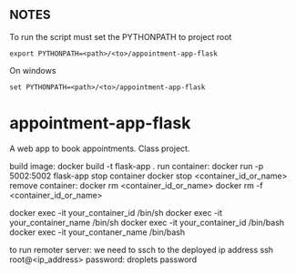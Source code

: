 ## NOTES
To run the script must set the PYTHONPATH to project root
```commandline
export PYTHONPATH=<path>/<to>/appointment-app-flask
```
On windows
```commandline
set PYTHONPATH=<path>/<to>/appointment-app-flask
```

# appointment-app-flask
A web app to book appointments. Class project. 

build image: docker build -t flask-app .
run container: docker run -p 5002:5002 flask-app
stop container docker stop <container_id_or_name>
remove container: docker rm <container_id_or_name>
docker rm -f <container_id_or_name>

docker exec -it your_container_id /bin/sh
docker exec -it your_container_name /bin/sh
docker exec -it your_container_id /bin/bash
docker exec -it your_contaner_name /bin/bash

to run remoter server:
we need to ssch to the deployed ip address
ssh root@<ip_address>
password: droplets password
